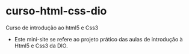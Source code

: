 # curso-html-css-dio
Curso de introdução ao html5 e Css3
- Este mini-site se refere ao projeto prático das aulas de introdução à Html5 e Css3 da DIO.
